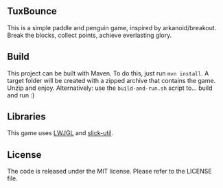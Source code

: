 ## TuxBounce
This is a simple paddle and penguin game, inspired by arkanoid/breakout.
Break the blocks, collect points, achieve everlasting glory.

## Build
This project can be built with Maven. To do this, just run `mvn install`.
A target folder will be created with a zipped archive that contains the game. Unzip and enjoy.
Alternatively: use the `build-and-run.sh` script to... build and run :)

## Libraries
This game uses [LWJGL][13] and [slick-util][14].

[13]: http://www.lwjgl.org/
[14]: http://www.slick2d.org/

## License
The code is released under the MIT license. Please refer to the LICENSE file.
